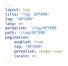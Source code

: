 ```yaml
---
layout: tag
title: "Tag: OPTERR"
tag: "OPTERR"
lang: en
permalink: '/tag/OPTERR'
path: '/tag/OPTERR'
pagination:
    enabled: true
    tag: "OPTERR"
    permalink: /page/:num/
    locale: en
---
```

